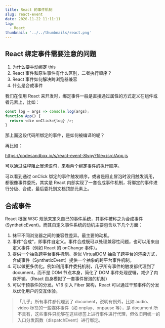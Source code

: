 ```yaml
---
title: React 的事件机制
slug: react-event
date: 2020-11-22 11:11:11
tag:
  - React
thumbnail: '../../thumbnails/react.png'
---
```


## React 绑定事件需要注意的问题

1. 为什么要手动绑定 this
2. React 事件和原生事件有什么区别，二者执行顺序？
3. React 事件如何解决跨浏览器兼容
4. 什么是合成事件

我们在使用 React 来开发时，绑定事件一般是直接通过属性的方式定义在组件或者元素上，比如：

```js
const log = args => console.log(args);
function App() {
  return <div onClick={log} />;
}
```

那上面这段代码所绑定的事件，是如何被编译的呢？

再比如：

<https://codesandbox.io/s/react-event-8lvpy?file=/src/App.js>

可以通过注释阻止冒泡语句，来看两个绑定事件的执行顺序。

可以看到通过 onClick 绑定的事件触发顺序，或者是阻止冒泡时没用触发调用，都很像事件委托，其实是 React 内部实现了一套合成事件机制，将绑定的事件进行分级、合成，最后委托到文档顶部元素上。

## 合成事件

React 根据 W3C 规范来定义自己的事件系统，其事件被称之为合成事件 (SyntheticEvent)。而其自定义事件系统的动机主要包含以下几个方面：

1. 抹平不同浏览器之间的兼容性差异。最主要的动机。
2. 事件"合成"，即事件自定义。事件合成既可以处理兼容性问题，也可以用来自定义事件（例如 React 的 onChange 事件）。
3. 提供一个抽象跨平台事件机制。类似 VirtualDOM 抽象了跨平台的渲染方式，合成事件（SyntheticEvent）提供一个抽象的跨平台事件机制。
4. 可以做更多优化。例如利用事件委托机制，几乎所有事件的触发都代理到了 document，而不是 DOM 节点本身，简化了 DOM 事件处理逻辑，减少了内存开销。（React 自身模拟了一套事件冒泡的机制）
5. 可以干预事件的分发。V16 引入 Fiber 架构，React 可以通过干预事件的分发以优化用户的交互体验。

> 「几乎」所有事件都代理到了 document，说明有例外，比如 audio、video 标签的一些媒体事件（如 onplay、onpause 等），是 document 所不具有，这些事件只能够在这些标签上进行事件进行代理，但依旧用统一的入口分发函数（dispatchEvent）进行绑定。
